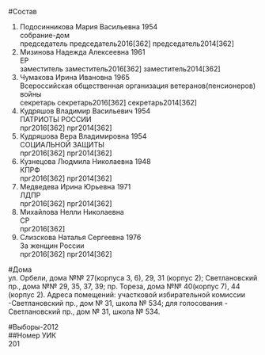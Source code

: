 #Состав  
1. Подосинникова Мария Васильевна 1954  
    собрание-дом  
    председатель председатель2016[362] председатель2014[362]  
2. Мизинова Надежда Алексеевна 1961  
    ЕР  
    заместитель заместитель2016[362] заместитель2014[362]  
3. Чумакова Ирина Ивановна 1965  
    Всероссийская общественная организация ветеранов(пенсионеров) войны  
    секретарь секретарь2016[362] секретарь2014[362]  
4. Кудряшов Владимир Васильевич 1954  
    ПАТРИОТЫ РОССИИ  
    прг2016[362] прг2014[362]  
5. Кудряшова Вера Владимировна 1954  
    СОЦИАЛЬНОЙ ЗАЩИТЫ  
    прг2016[362] прг2014[362]  
6. Кузнецова Людмила Николаевна 1948  
    КПРФ  
    прг2016[362] прг2014[362]  
7. Медведева Ирина Юрьевна 1971  
    ЛДПР  
    прг2016[362] прг2014[362]  
8. Михайлова Нелли Николаевна  
    СР  
    прг2016[362]  
9. Слизскова Наталья Сергеевна 1976  
    За женщин России  
    прг2016[362] прг2014[362]  
  
#Дома  
ул. Орбели, дома №№ 27(корпуса 3, 6), 29, 31 (корпус 2); Светлановский пр., дома №№ 29, 35, 37, 39; пр. Тореза, дома №№ 40(корпус 7), 44 (корпус 2). Адреса помещений: участковой избирательной комиссии -Светлановский пр., дом № 31, школа № 534; для голосования - Светлановский пр., дом № 31, школа № 534.  
  
#Выборы-2012  
##Номер УИК  
201  
